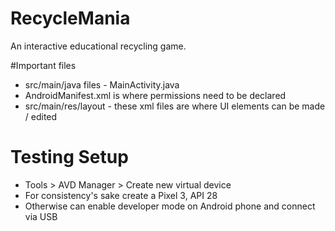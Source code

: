 # RecycleMania
An interactive educational recycling game.

#Important files
- src/main/java files - MainActivity.java 
- AndroidManifest.xml is where permissions need to be declared
- src/main/res/layout - these xml files are where UI elements can be made / edited

# Testing Setup
- Tools > AVD Manager > Create new virtual device
- For consistency's sake create a Pixel 3, API 28 
- Otherwise can enable developer mode on Android phone and connect via USB
